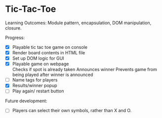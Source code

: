 # Tic-Tac-Toe

Learning Outcomes: Module pattern, encapsulation, DOM manipulation, closure.

Progress:
- [x] Playable tic tac toe game on console
- [x] Render board contents in HTML file
- [x] Set up DOM logic for GUI
- [x] Playable game on webpage <br>
       Checks if spot is already taken
       Announces winner
       Prevents game from being played after winner is announced 
- [ ] Name tags for players
- [x] Results/winner popup
- [ ] Play again/ restart button

Future development:
- [ ] Players can select their own symbols, rather than X and O.
